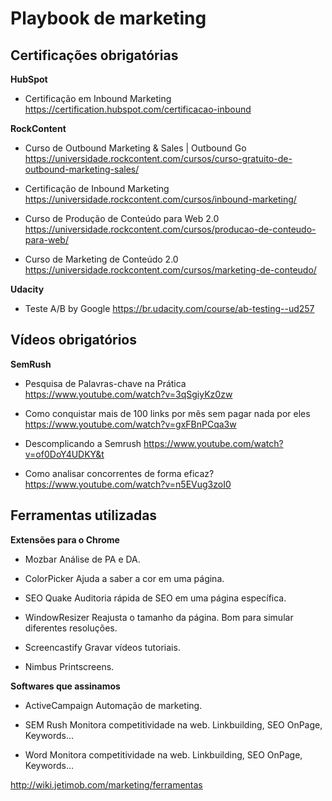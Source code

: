 <!-- TITLE: Marketing -->
<!-- SUBTITLE: Documento, colaborativo e evolutivo, com procedimentos e ferramentas utilizadas pelo marketing do Jetimob -->

# Playbook de marketing
## Certificações obrigatórias
**HubSpot**
* Certificação em Inbound Marketing
https://certification.hubspot.com/certificacao-inbound


**RockContent**
* Curso de Outbound Marketing & Sales | Outbound Go
https://universidade.rockcontent.com/cursos/curso-gratuito-de-outbound-marketing-sales/

* Certificação de Inbound Marketing
https://universidade.rockcontent.com/cursos/inbound-marketing/
 
* Curso de Produção de Conteúdo para Web 2.0
https://universidade.rockcontent.com/cursos/producao-de-conteudo-para-web/

* Curso de Marketing de Conteúdo 2.0
https://universidade.rockcontent.com/cursos/marketing-de-conteudo/


**Udacity**
* Teste A/B by Google
https://br.udacity.com/course/ab-testing--ud257


## Vídeos obrigatórios
**SemRush**
* Pesquisa de Palavras-chave na Prática
https://www.youtube.com/watch?v=3qSgiyKz0zw

* Como conquistar mais de 100 links por mês sem pagar nada por eles
https://www.youtube.com/watch?v=gxFBnPCqa3w

* Descomplicando a Semrush
https://www.youtube.com/watch?v=of0DoY4UDKY&t

* Como analisar concorrentes de forma eficaz?
https://www.youtube.com/watch?v=n5EVug3zoI0


## Ferramentas utilizadas
**Extensões para o Chrome**
* Mozbar
Análise de PA e DA.

* ColorPicker
Ajuda a saber a cor em uma página.

* SEO Quake
Auditoria rápida de SEO em uma página específica.

* WindowResizer
Reajusta o tamanho da página. Bom para simular diferentes resoluções.

* Screencastify
Gravar vídeos tutoriais.

* Nimbus
Printscreens.


**Softwares que assinamos**
* ActiveCampaign
Automação de marketing.

* SEM Rush
Monitora competitividade na web. Linkbuilding, SEO OnPage, Keywords...

* Word
Monitora competitividade na web. Linkbuilding, SEO OnPage, Keywords...

http://wiki.jetimob.com/marketing/ferramentas